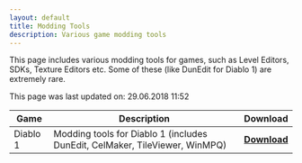 ```yaml
---
layout: default
title: Modding Tools
description: Various game modding tools
---
```


This page includes various modding tools for games, such as Level Editors, SDKs, Texture Editors etc. Some of these (like DunEdit for Diablo 1) are extremely rare.

This page was last updated on: 29.06.2018 11:52

| Game | Description | Download |
| --- | --- | --- |
| Diablo 1 | Modding tools for Diablo 1 (includes DunEdit, CelMaker, TileViewer, WinMPQ) | [**Download**](https://sergi4ua.github.io/cellar/D1TOOLS.ZIP) |
